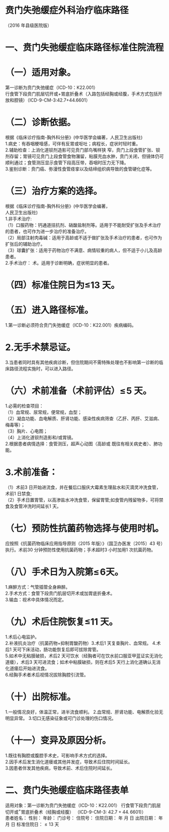 # 贲门失弛缓症外科治疗临床路径  
（2016 年县级医院版）  
# 一、贲门失弛缓症临床路径标准住院流程  
# （一）适用对象。  
第一诊断为贲门失弛缓症（ICD-10：K22.001）  
行食管下段贲门肌层切开或$+$胃底折叠术（入路包括经胸或经腹，手术方式包括开放和腔镜）（ICD-9-CM-3:42.7+44.6601）  
# （二）诊断依据。  
根据《临床诊疗指南-胸外科分册》(中华医学会编著，人民卫生出版社)  
1.病史：有吞咽梗噎感，可伴有反胃或呕吐；病程长，症状时轻时重。  
2.辅助检查：上消化道钡剂造影可见贲门部鸟嘴样狭 窄，贲门上段食管扩张、钡剂存留；胃镜可见贲门上段食管食物潴留，粘膜充血水肿，贲门关闭，但镜体仍可顺利通过；食管测压显示食管下段高压带，吞咽时压力无下降。  
3.鉴别诊断：贲门癌、弥漫性食管痉挛以及结缔组织病导致的食管硬化症等。  
# （三）治疗方案的选择。  
根据《临床诊疗指南-胸外科分册》(中华医学会编著，  
人民卫生出版社)  
1.非手术治疗:  
（1）口服药物：钙通道拮抗剂、硝酸盐制剂等。适用于不能耐受扩张及手术治疗的患者，也可作为进一步治疗的准备治疗。  
（2）局部注射肉毒碱：适用于高龄或不适于做扩张及手术治疗的患者，也可作为扩张后的辅助治疗。  
（3）球囊扩张：适用于药物治疗不满意、病情较重的病人，但不适于小儿及高龄患者。  
2.手术治疗： 术。适用于诊断明确，症状明显的患者。  
# （四）标准住院日为≤13 天。  
# （五）进入路径标准。  
1.第一诊断必须符合贲门失弛缓症（ICD-10：K22.001）疾病编码。  
# 2.无手术禁忌证。  
3.当患者同时具有其他疾病诊断，但住院期间不需特殊处理也不影响第一诊断的临床路径流程实施时，可以进入路径。  
# （六）术前准备（术前评估）$\leqslant\!5$ 天。  
1.必需的检查项目：  
（1）血常规、尿常规，便常规，血型；  
（2）凝血功能、血电解质、肝肾功能、感染性疾病筛查（乙肝、丙肝、艾滋病、梅毒等）；  
（3）胸片、心电图；  
（4）上消化道钡剂造影和/或胃镜。  
2.根据患者病情选择：食管测压，超声心动图（高龄或 既往有相关病史者）、肺功能。  
# 3.术前准备：  
（1）术前3 日开始进流食，并在餐后口服庆大霉素生理盐水和灭滴灵冲洗食管，术前1 日禁食;  
（2）手术日置胃管，以高渗盐水冲洗食管，保留胃管;如食管内残留物多，可将禁食及食管冲洗时间延长1 天。  
# （七）预防性抗菌药物选择与使用时机。  
应按照《抗菌药物临床应用指导原则（2015 年版）》（国卫办医发〔2015〕43 号）执行。术前30 分钟预防性使用抗菌药物；手术超时3 小时加用1 次抗菌药物。  
# （八）手术日为入院第$\leqslant\!6$天。  
1.麻醉方式：气管插管全身麻醉。  
2.手术方式：食管下段贲门肌层切开术或加胃底折叠术。  
3.输血：视术中具体情况而定。  
# （九）术后住院恢复≤11 天。  
1.术后心电监护。  
2.补液抗炎治疗（抗菌药物$+$抑制胃酸药物）3.术后1 天复查胸片、血常规。 4.术后1 天可下床活动，肠功能恢复后即可拔除胃管。  
5.如术中无粘膜破损，术后2 天可饮水（经胸者可在饮水前口服亚甲蓝证实无消化道瘘），术后3 天可进流食；如术中粘膜破损，则在术后5 天行上消化道确认无消化道瘘后开始进流食。  
6.经胸手术者术后视情况拔除胸腔引流管。  
# （十）出院标准。  
1.一般情况良好，体温正常，进半流食顺利。  2.血常规、肝肾功能、电解质化验无明显异常。 3.切口无感染征象或可门诊处理的伤口情况。  
# （十一）变异及原因分析。  
1.既往有胸腔或腹腔手术史，可影响手术方式的选择。  
2.因手术后发生消化道瘘或其他并发症，导致术后住院时间延长。  
3.因患者伴发其他疾病，导致术前、术后住院时间延长。  
# 二、贲门失弛缓症临床路径表单  
适用对象：第一诊断为贲门失弛缓症（ICD-10：K22.001） 行食管下段贲门肌层切开或$^+$胃底折叠术（经胸或经腹） （ICD-9-CM-3: $42.7{+}44.\,6601)$）  
患者姓名：           性别：    年龄：    门诊号：       住院号：       住院日期：   年  月  日    出院日期：   年  月   日     标准住院日：${\leqslant}13$ 天  
